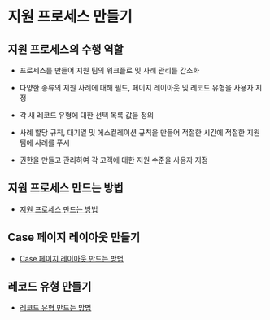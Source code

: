 # 지원 프로세스 만들기

## 지원 프로세스의 수행 역할

 - 프로세스를 만들어 지원 팀의 워크플로 및 사례 관리를 간소화

 - 다양한 종류의 지원 사례에 대해 필드, 페이지 레이아웃 및 레코드 유형을 사용자 지정

 - 각 새 레코드 유형에 대한 선택 목록 값을 정의

 - 사례 할당 규칙, 대기열 및 에스컬레이션 규칙을 만들어 적절한 시간에 적절한 지원 팀에 사례를 푸시

 - 권한을 만들고 관리하여 각 고객에 대한 지원 수준을 사용자 지정

## 지원 프로세스 만드는 방법

 - [지원 프로세스 만드는 방법](https://trailhead.salesforce.com/ko/content/learn/projects/set-up-case-escalation-entitlements/create-support-processes-cases?trailmix_creator_id=strailhead&trailmix_slug=prepare-for-your-salesforce-administrator-credential)

## Case 페이지 레이아웃 만들기

 - [Case 페이지 레이아웃 만드는 방법](https://trailhead.salesforce.com/ko/content/learn/projects/set-up-case-escalation-entitlements/create-support-processes-cases?trailmix_creator_id=strailhead&trailmix_slug=prepare-for-your-salesforce-administrator-credential)

## 레코드 유형 만들기

 - [레코드 유형 만드는 방법](https://trailhead.salesforce.com/ko/content/learn/projects/set-up-case-escalation-entitlements/create-support-processes-cases?trailmix_creator_id=strailhead&trailmix_slug=prepare-for-your-salesforce-administrator-credential)
